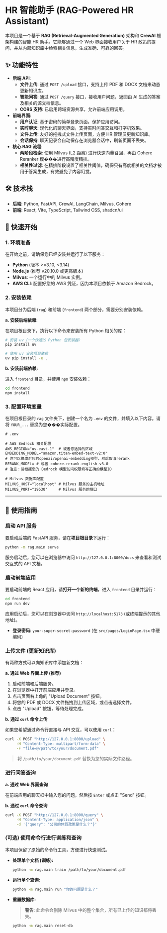 # HR 智能助手 (RAG-Powered HR Assistant)

本项目是一个基于 **RAG (Retrieval-Augmented Generation)** 架构和 **CrewAI** 框架构建的智能 HR 助手。它能够通过一个 Web 界面接收用户关于 HR 政策的提问，并从内部知识库中检索相关信息，生成准确、可靠的回答。

## ✨ 功能特性

- **后端 API**:
  - **文件上传**: 通过 `POST /upload` 接口，支持上传 PDF 和 DOCX 文档来动态更新知识库。
  - **智能问答**: 通过 `POST /query` 接口，接收用户问题，返回由 AI 生成的答案及相关的源文档信息。
  - **CORS 支持**: 已启用跨域资源共享，允许前端应用调用。
- **前端界面**:
  - **用户认证**: 基于密码的简单登录页面，保护应用访问。
  - **实时聊天**: 现代化的聊天界面，支持实时问答交互和打字机效果。
  - **文件上传**: 友好的拖拽式文件上传页面，方便 HR 管理员更新知识库。
  - **会话保持**: 聊天记录会自动保存在浏览器会话中，刷新页面不丢失。
- **核心 RAG 流程**:
  - **两阶段检索**: 使用 Milvus (L2 距离) 进行快速向量召回，再由 Cohere Reranker 模���进行高精度精排。
  - **相关性过滤**: 在精排阶段设置了相关性阈值，确保只有高度相关的文档才被用于答案生成，有效避免了内容幻觉。

## 🛠️ 技术栈

- **后端**: Python, FastAPI, CrewAI, LangChain, Milvus, Cohere
- **前端**: React, Vite, TypeScript, Tailwind CSS, shadcn/ui

## 🚀 快速开始

### 1. 环境准备

在开始之前，请确保您已经安装并运行了以下服务：

- **Python** (版本 >=3.10, <3.14)
- **Node.js** (推荐 v20.10.0 或更高版本)
- **Milvus**: 一个运行中的 Milvus 实例。
- **AWS CLI**: 配置好您的 AWS 凭证，因为本项目依赖于 Amazon Bedrock。

### 2. 安装依赖

本项目分为后端 (`rag`) 和前端 (`frontend`) 两个部分，需要分别安装依赖。

**a. 安装后端依赖:**

在项目根目录下，执行以下命令来安装所有 Python 相关的库：

```bash
# 安装 uv（一个快速的 Python 包安装器）
pip install uv

# 使用 uv 安装项目依赖
uv pip install -e .
```

**b. 安装前端依赖:**

进入 `frontend` 目录，并使用 `npm` 安装依赖：

```bash
cd frontend
npm install
```

### 3. 配置环境变量

在项目根目录的 `rag` 文件夹下，创建一个名为 `.env` 的文件，并填入以下内容。请将 `YOUR_...` 替换为您���实际配置。

```env
# .env

# AWS Bedrock 相关配置
AWS_REGION="us-east-1"  # 或者您选择的区域
EMBEDDING_MODEL="amazon.titan-embed-text-v2:0"
# 你可以换成对应的openai/openai-embedding模型，然后取消rerank
RERANK_MODEL= # 或者 cohere.rerank-english-v3.0
# 注意：请根据您的 Bedrock 模型访问权限填写正确的模型ID

# Milvus 数据库配置
MILVUS_HOST="localhost" # Milvus 服务的主机地址
MILVUS_PORT="19530"     # Milvus 服务的端口
```

---

## 📖 使用指南

### 启动 API 服务

要启动后端的 FastAPI 服务，请在**项目根目录**下运行：

```bash
python -m rag.main serve
```

服务启动后，您可以在浏览器中访问 `http://127.0.0.1:8000/docs` 来查看和测试交互式的 API 文档。

### 启动前端应用

要启动前端的 React 应用，请**打开一个新的终端**，进入 `frontend` 目录并运行：

```bash
cd frontend
npm run dev
```

应用启动后，您可以在浏览器中访问 `http://localhost:5173` (或终端提示的其他地址)。

- **登录密码**: `your-super-secret-password` (在 `src/pages/LoginPage.tsx` 中硬编码)

### 上传文件 (更新知识库)

有两种方式可以向知识库中添加新文档：

**a. 通过 Web 界面上传 (推荐)**

1.  启动前端和后端服务。
2.  在浏览器中打开前端应用并登录。
3.  点击页面右上角的 "Upload Document" 按钮。
4.  将您的 PDF 或 DOCX 文件拖拽到上传区域，或点击选择文件。
5.  点击 "Upload" 按钮，等待处理完成。

**b. 通过 `curl` 命令上传**

如果您希望通过命令行直接与 API 交互，可以使用 `curl`：

```bash
curl -X POST "http://127.0.0.1:8000/upload" \
     -H "Content-Type: multipart/form-data" \
     -F "file=@/path/to/your/document.pdf"
```
> 将 `/path/to/your/document.pdf` 替换为您的实际文件路径。

### 进行问答查询

**a. 通过 Web 界面查询**

在前端应用的聊天框中输入您的问题，然后按 `Enter` 或点击 "Send" 按钮。

**b. 通过 `curl` 命令查询**

```bash
curl -X POST "http://127.0.0.1:8000/query" \
     -H "Content-Type: application/json" \
     -d '{"query": "公司的休假政策是什么？"}'
```

### (可选) 使用命令行进行训练和查询

本项目保留了原始的命令行工具，方便进行快速测试。

- **处理单个文档 (训练):**
  ```bash
  python -m rag.main train /path/to/your/document.pdf
  ```

- **运行单个查询:**
  ```bash
  python -m rag.main run "你的问题是什么？"
  ```

- **重置数据库:**
  > **警告**: 此命令会删除 Milvus 中的整个集合，所有已上传的知识都将丢失。
  ```bash
  python -m rag.main reset-db
  ```
